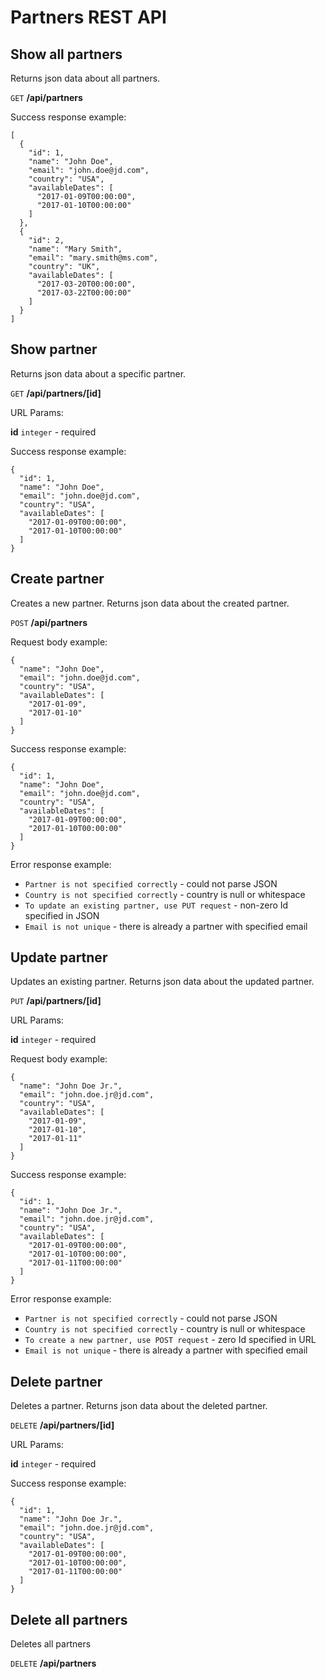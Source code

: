 # Partners REST API

## Show all partners

  Returns json data about all partners.

  `GET` **/api/partners**
  
  Success response example:

  ```
  [
    {
      "id": 1,
      "name": "John Doe",
      "email": "john.doe@jd.com",
      "country": "USA",
      "availableDates": [
        "2017-01-09T00:00:00",
        "2017-01-10T00:00:00"
      ]
    },
    {
      "id": 2,
      "name": "Mary Smith",
      "email": "mary.smith@ms.com",
      "country": "UK",
      "availableDates": [
        "2017-03-20T00:00:00",
        "2017-03-22T00:00:00"
      ]
    }
  ]
  ```
   
  ## Show partner

  Returns json data about a specific partner.

  `GET` **/api/partners/[id]**
  
  URL Params:

  **id** `integer` - required

  Success response example:
  
  ```
  {
    "id": 1,
    "name": "John Doe",
    "email": "john.doe@jd.com",
    "country": "USA",
    "availableDates": [
      "2017-01-09T00:00:00",
      "2017-01-10T00:00:00"
    ]
  } 
  ```
  
  ## Create partner

  Creates a new partner. Returns json data about the created partner.

  `POST` **/api/partners**
  
  Request body example:

  ```
  {
    "name": "John Doe",
    "email": "john.doe@jd.com",
    "country": "USA",
    "availableDates": [
      "2017-01-09",
      "2017-01-10"
    ]
  } 
  ```

  Success response example:
  
  ```
  {
    "id": 1,
    "name": "John Doe",
    "email": "john.doe@jd.com",
    "country": "USA",
    "availableDates": [
      "2017-01-09T00:00:00",
      "2017-01-10T00:00:00"
    ]
  } 
  ```
  
  Error response example:
  * `Partner is not specified correctly` - could not parse JSON
  * `Country is not specified correctly` - country is null or whitespace
  * `To update an existing partner, use PUT request` - non-zero Id specified in JSON
  * `Email is not unique` - there is already a partner with specified email
  
  ## Update partner

  Updates an existing partner. Returns json data about the updated partner.

  `PUT` **/api/partners/[id]**
  
  URL Params:

  **id** `integer` - required
  
  Request body example:

  ```
  {
    "name": "John Doe Jr.",
    "email": "john.doe.jr@jd.com",
    "country": "USA",
    "availableDates": [
      "2017-01-09",
      "2017-01-10",
      "2017-01-11"
    ]
  } 
  ```

  Success response example:
  
  ```
  {
    "id": 1,
    "name": "John Doe Jr.",
    "email": "john.doe.jr@jd.com",
    "country": "USA",
    "availableDates": [
      "2017-01-09T00:00:00",
      "2017-01-10T00:00:00",
      "2017-01-11T00:00:00"
    ]
  } 
  ```
  
  Error response example:
  * `Partner is not specified correctly` - could not parse JSON
  * `Country is not specified correctly` - country is null or whitespace
  * `To create a new partner, use POST request` - zero Id specified in URL
  * `Email is not unique` - there is already a partner with specified email

  ## Delete partner

  Deletes a partner. Returns json data about the deleted partner.

  `DELETE` **/api/partners/[id]**
  
  URL Params:

  **id** `integer` - required
  
  Success response example:
  
  ```
  {
    "id": 1,
    "name": "John Doe Jr.",
    "email": "john.doe.jr@jd.com",
    "country": "USA",
    "availableDates": [
      "2017-01-09T00:00:00",
      "2017-01-10T00:00:00",
      "2017-01-11T00:00:00"
    ]
  } 
  ```

  ## Delete all partners

  Deletes all partners

  `DELETE` **/api/partners**